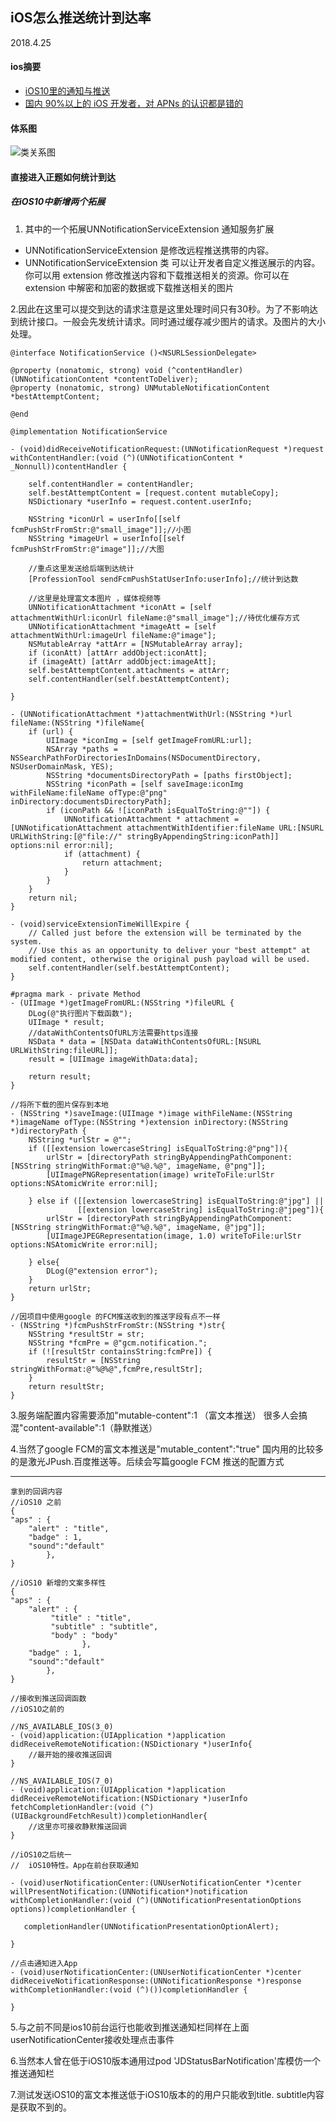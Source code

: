 ## iOS怎么推送统计到达率
2018.4.25
#### ios摘要
* [iOS10里的通知与推送](http://www.cocoachina.com/ios/20170126/18618.html)
* [国内 90%以上的 iOS 开发者，对 APNs 的认识都是错的](https://www.jianshu.com/p/ace1b422bad4)
#### 体系图
![类关系图](http://cc.cocimg.com/api/uploads/20170123/1485155857181761.png)



#### 直接进入正题如何统计到达
#####  在iOS10中新增两个拓展
1. 其中的一个拓展UNNotificationServiceExtension 通知服务扩展
* UNNotificationServiceExtension 是修改远程推送携带的内容。
* UNNotificationServiceExtension 类 可以让开发者自定义推送展示的内容。你可以用 extension 修改推送内容和下载推送相关的资源。你可以在extension 中解密和加密的数据或下载推送相关的图片

2.因此在这里可以提交到达的请求注意是这里处理时间只有30秒。为了不影响达到统计接口。一般会先发统计请求。同时通过缓存减少图片的请求。及图片的大小处理。
```objc
@interface NotificationService ()<NSURLSessionDelegate>

@property (nonatomic, strong) void (^contentHandler)(UNNotificationContent *contentToDeliver);
@property (nonatomic, strong) UNMutableNotificationContent *bestAttemptContent;

@end

@implementation NotificationService

- (void)didReceiveNotificationRequest:(UNNotificationRequest *)request withContentHandler:(void (^)(UNNotificationContent * _Nonnull))contentHandler {
    
    self.contentHandler = contentHandler;
    self.bestAttemptContent = [request.content mutableCopy];
    NSDictionary *userInfo = request.content.userInfo;
    
    NSString *iconUrl = userInfo[[self fcmPushStrFromStr:@"small_image"]];//小图
    NSString *imageUrl = userInfo[[self fcmPushStrFromStr:@"image"]];//大图
    
    //重点这里发送给后端到达统计
    [ProfessionTool sendFcmPushStatUserInfo:userInfo];//统计到达数
    
    //这里是处理富文本图片 ，媒体视频等
    UNNotificationAttachment *iconAtt = [self attachmentWithUrl:iconUrl fileName:@"small_image"];//待优化缓存方式
    UNNotificationAttachment *imageAtt = [self attachmentWithUrl:imageUrl fileName:@"image"];
    NSMutableArray *attArr = [NSMutableArray array];
    if (iconAtt) [attArr addObject:iconAtt];
    if (imageAtt) [attArr addObject:imageAtt];
    self.bestAttemptContent.attachments = attArr;
    self.contentHandler(self.bestAttemptContent);

}

- (UNNotificationAttachment *)attachmentWithUrl:(NSString *)url fileName:(NSString *)fileName{
    if (url) {
        UIImage *iconImg = [self getImageFromURL:url];
        NSArray *paths = NSSearchPathForDirectoriesInDomains(NSDocumentDirectory, NSUserDomainMask, YES);
        NSString *documentsDirectoryPath = [paths firstObject];
        NSString *iconPath = [self saveImage:iconImg withFileName:fileName ofType:@"png" inDirectory:documentsDirectoryPath];
        if (iconPath && ![iconPath isEqualToString:@""]) {
            UNNotificationAttachment * attachment = [UNNotificationAttachment attachmentWithIdentifier:fileName URL:[NSURL URLWithString:[@"file://" stringByAppendingString:iconPath]] options:nil error:nil];
            if (attachment) {
                return attachment;
            }
        }
    }
    return nil;
}

- (void)serviceExtensionTimeWillExpire {
    // Called just before the extension will be terminated by the system.
    // Use this as an opportunity to deliver your "best attempt" at modified content, otherwise the original push payload will be used.
    self.contentHandler(self.bestAttemptContent);
}

#pragma mark - private Method
- (UIImage *)getImageFromURL:(NSString *)fileURL {
    DLog(@"执行图片下载函数");
    UIImage * result;
    //dataWithContentsOfURL方法需要https连接
    NSData * data = [NSData dataWithContentsOfURL:[NSURL URLWithString:fileURL]];
    result = [UIImage imageWithData:data];
    
    return result;
}

//将所下载的图片保存到本地
- (NSString *)saveImage:(UIImage *)image withFileName:(NSString *)imageName ofType:(NSString *)extension inDirectory:(NSString *)directoryPath {
    NSString *urlStr = @"";
    if ([[extension lowercaseString] isEqualToString:@"png"]){
        urlStr = [directoryPath stringByAppendingPathComponent:[NSString stringWithFormat:@"%@.%@", imageName, @"png"]];
        [UIImagePNGRepresentation(image) writeToFile:urlStr options:NSAtomicWrite error:nil];
        
    } else if ([[extension lowercaseString] isEqualToString:@"jpg"] ||
               [[extension lowercaseString] isEqualToString:@"jpeg"]){
        urlStr = [directoryPath stringByAppendingPathComponent:[NSString stringWithFormat:@"%@.%@", imageName, @"jpg"]];
        [UIImageJPEGRepresentation(image, 1.0) writeToFile:urlStr options:NSAtomicWrite error:nil];
        
    } else{
        DLog(@"extension error");
    }
    return urlStr;
}

//因项目中使用google 的FCM推送收到的推送字段有点不一样
- (NSString *)fcmPushStrFromStr:(NSString *)str{
    NSString *resultStr = str;
    NSString *fcmPre = @"gcm.notification.";
    if (![resultStr containsString:fcmPre]) {
        resultStr = [NSString stringWithFormat:@"%@%@",fcmPre,resultStr];
    }
    return resultStr;
}
```
3.服务端配置内容需要添加"mutable-content":1 （富文本推送）
很多人会搞混"content-available":1（静默推送）

4.当然了google FCM的富文本推送是"mutable_content":"true"
国内用的比较多的是激光JPush.百度推送等。后续会写篇google FCM 推送的配置方式

---


```
拿到的回调内容
//iOS10 之前
{
"aps" : {
    "alert" : "title",
    "badge" : 1,
    "sound":"default"
        },
}

//iOS10 新增的文案多样性
{
"aps" : {
    "alert" : { 
         "title" : "title", 
         "subtitle" : "subtitle",         
         "body" : "body"
                },
    "badge" : 1,
    "sound":"default"
        },
}

```

```objc
//接收到推送回调函数
//iOS1O之前的 

//NS_AVAILABLE_IOS(3_0)
- (void)application:(UIApplication *)application didReceiveRemoteNotification:(NSDictionary *)userInfo{
    //最开始的接收推送回调
}

//NS_AVAILABLE_IOS(7_0)
- (void)application:(UIApplication *)application didReceiveRemoteNotification:(NSDictionary *)userInfo fetchCompletionHandler:(void (^)(UIBackgroundFetchResult))completionHandler{
    //这里亦可接收静默推送回调   
}

//iOS10之后统一 
//  iOS10特性。App在前台获取通知

- (void)userNotificationCenter:(UNUserNotificationCenter *)center willPresentNotification:(UNNotification*)notification withCompletionHandler:(void (^)(UNNotificationPresentationOptions options))completionHandler {

   completionHandler(UNNotificationPresentationOptionAlert);

}

//点击通知进入App
- (void)userNotificationCenter:(UNUserNotificationCenter *)center didReceiveNotificationResponse:(UNNotificationResponse *)response withCompletionHandler:(void (^)())completionHandler {
    
}

```

5.与之前不同是ios10前台运行也能收到推送通知栏同样在上面userNotificationCenter接收处理点击事件

6.当然本人曾在低于iOS10版本通用过pod 'JDStatusBarNotification'库模仿一个推送通知栏

7.测试发送iOS10的富文本推送低于iOS10版本的的用户只能收到title. subtitle内容是获取不到的。

